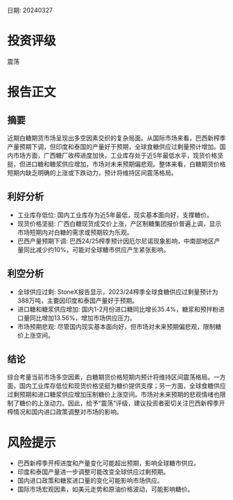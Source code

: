 
日期: 20240327

# 投资评级

震荡

# 报告正文

## 摘要

近期白糖期货市场呈现出多空因素交织的复杂局面。从国际市场来看，巴西新榨季产量预期下调，但印度和泰国的产量好于预期，全球食糖供应过剩量预计增加。国内市场方面，广西糖厂收榨进度加快，工业库存处于近5年最低水平，现货价格坚挺，但进口糖和糖浆供应增加，市场对未来预期偏悲观。整体来看，白糖期货价格短期内缺乏明确的上涨或下跌动力，预计将维持区间震荡格局。

## 利好分析

* 工业库存低位: 国内工业库存为近5年最低，现实基本面向好，支撑糖价。
* 现货价格坚挺: 广西白糖现货成交价上涨，产区制糖集团报价普遍上调，显示市场短期内对白糖的需求或预期较为乐观。
* 巴西产量预期下调: 巴西24/25榨季预计因厄尔尼诺现象影响，中南部地区产量同比减少约10%，可能对全球糖市供应产生紧张影响。

## 利空分析

* 全球供应过剩: StoneX报告显示，2023/24榨季全球食糖供应过剩量预计为388万吨，主要因印度和泰国产量好于预期。
* 进口糖和糖浆供应增加: 国内1-2月份进口糖同比增长35.4%，糖浆和预拌粉进口量同比增加13.56%，增加市场供应压力。
* 市场预期悲观: 尽管国内现实基本面向好，但市场对未来预期偏悲观，限制糖价上涨空间。

## 结论

综合考量当前市场多空因素，白糖期货价格短期内预计将维持区间震荡格局。一方面，国内工业库存低位和现货价格坚挺为糖价提供支撑；另一方面，全球食糖供应过剩预期和进口糖浆供应增加压制糖价上涨空间。市场对未来预期的悲观情绪也限制了糖价的上涨动力。因此，给予“震荡”评级，建议投资者密切关注巴西新榨季开榨情况和国内进口政策调整对市场的影响。

# 风险提示

* 巴西新榨季开榨进度和产量变化可能超出预期，影响全球糖市供应。
* 印度和泰国产量进一步调整可能改变全球供应过剩预期。
* 国内进口政策和糖浆进口量的变化可能影响市场供应。
* 国际市场宏观因素，如美元走势和原油价格波动，可能影响糖价。
